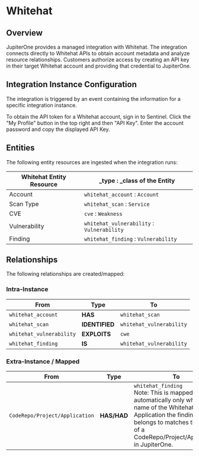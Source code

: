 # Whitehat

## Overview

JupiterOne provides a managed integration with Whitehat. The integration
connects directly to Whitehat APIs to obtain account metadata and analyze
resource relationships. Customers authorize access by creating an API key in
their target Whitehat account and providing that credential to JupiterOne.

## Integration Instance Configuration

The integration is triggered by an event containing the information for a
specific integration instance.

To obtain the API token for a Whitehat account, sign in to Sentinel. Click the
"My Profile" button in the top right and then "API Key". Enter the account
password and copy the displayed API Key.

## Entities

The following entity resources are ingested when the integration runs:

| Whitehat Entity Resource | \_type : \_class of the Entity             |
| ------------------------ | ------------------------------------------ |
| Account                  | `whitehat_account` : `Account`             |
| Scan Type                | `whitehat_scan` : `Service`                |
| CVE                      | `cve` : `Weakness`                         |
| Vulnerability            | `whitehat_vulnerability` : `Vulnerability` |
| Finding                  | `whitehat_finding` : `Vulnerability`       |

## Relationships

The following relationships are created/mapped:

### Intra-Instance

| From                     | Type           | To                       |
| ------------------------ | -------------- | ------------------------ |
| `whitehat_account`       | **HAS**        | `whitehat_scan`          |
| `whitehat_scan`          | **IDENTIFIED** | `whitehat_vulnerability` |
| `whitehat_vulnerability` | **EXPLOITS**   | `cwe`                    |
| `whitehat_finding`       | **IS**         | `whitehat_vulnerability` |

### Extra-Instance / Mapped

| From                           | Type        | To                                                                                                                                                                                                 |
| ------------------------------ | ----------- | -------------------------------------------------------------------------------------------------------------------------------------------------------------------------------------------------- |
| `CodeRepo/Project/Application` | **HAS/HAD** | `whitehat_finding` <br> Note: This is mapped automatically only when the name of the Whitehat Application the finding belongs to matches the name of a CodeRepo/Project/Application in JupiterOne. |
